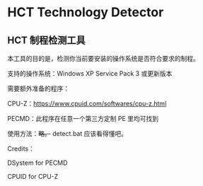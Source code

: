 # HCT Technology Detector
## HCT 制程检测工具

本工具的目的是，检测你当前要安装的操作系统是否符合要求的制程。


支持的操作系统：Windows XP Service Pack 3 或更新版本

需要额外准备的程序：

CPU-Z：https://www.cpuid.com/softwares/cpu-z.html

PECMD：此程序在任意一个第三方定制 PE 里均可找到


使用方法：~~略。~~
detect.bat 应该看得懂吧。


Credits：

DSystem for PECMD

CPUID for CPU-Z
